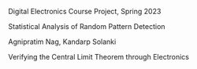 Digital Electronics Course Project, Spring 2023

Statistical Analysis of Random Pattern Detection

Agnipratim Nag, Kandarp Solanki

Verifying the Central Limit Theorem through Electronics
